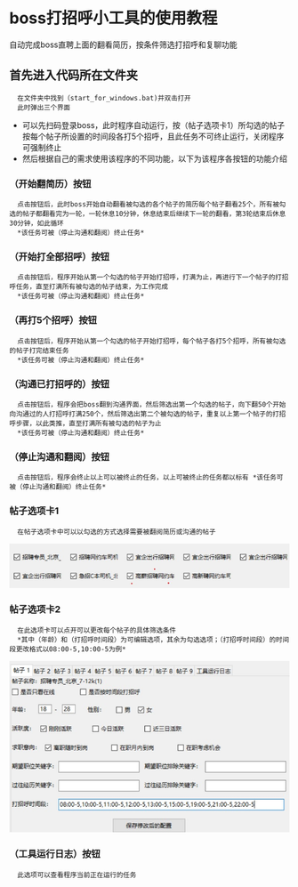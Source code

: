 # boss打招呼小工具的使用教程
自动完成boss直聘上面的翻看简历，按条件筛选打招呼和复聊功能
## 首先进入代码所在文件夹
      在文件夹中找到（start_for_windows.bat)并双击打开
      此时弹出三个界面
* 可以先扫码登录boss，此时程序自动运行，按（帖子选项卡1）所勾选的帖子按每个帖子所设置的时间段各打5个招呼，且此任务不可终止运行，关闭程序可强制终止
* 然后根据自己的需求使用该程序的不同功能，以下为该程序各按钮的功能介绍
### （开始翻简历）按钮
      点击按钮后，此时boss开始自动翻看被勾选的各个帖子的简历每个帖子翻看25个，所有被勾选的帖子都翻看完为一轮，一轮休息10分钟，休息结束后继续下一轮的翻看，第3轮结束后休息30分钟，如此循环
      *该任务可被（停止沟通和翻阅）终止任务*
### （开始打全部招呼）按钮
      点击按钮后，程序开始从第一个勾选的帖子开始打招呼，打满为止，再进行下一个帖子的打招呼任务，直至打满所有被勾选的帖子结束，为工作完成
      *该任务可被（停止沟通和翻阅）终止任务*
### （再打5个招呼）按钮
      点击按钮后，程序开始从第一个勾选的帖子开始打招呼，每个帖子各打5个招呼，所有被勾选的帖子打完结束任务
      *该任务可被（停止沟通和翻阅）终止任务*
### （沟通已打招呼的）按钮
      点击按钮后，程序会把boss翻到沟通界面，然后筛选出第一个勾选的帖子，向下翻50个开始向沟通过的人打招呼打满250个，然后筛选出第二个被勾选的帖子，重复以上第一个帖子的打招呼步骤，以此类推，直至打满所有被勾选的帖子为止
      *该任务可被（停止沟通和翻阅）终止任务*
### （停止沟通和翻阅）按钮
      点击按钮后，程序会终止以上可以被终止的任务，以上可被终止的任务都以标有 *该任务可被（停止沟通和翻阅）终止任务*
### 帖子选项卡1
      在帖子选项卡中可以以勾选的方式选择需要被翻阅简历或沟通的帖子
![图片](images/img1.jpg)
### 帖子选项卡2
      在此选项卡可以点开可以更改每个帖子的具体筛选条件
      *其中（年龄）和（打招呼时间段）为可编辑选项，其余为勾选选项；（打招呼时间段）的时间段更改格式以08:00-5,10:00-5为例*
![图片](images/img2.jpg)
### （工具运行日志）按钮
      此选项可以查看程序当前正在运行的任务
